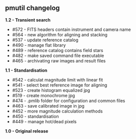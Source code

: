 ## pmutil changelog

**1.2 - Transient search**

- #572 - FITS headers contain instrument and camera name
- #564 - new algorithm for aligning and stacking
- #537 - update reference catalog
- #490 - manage flat library
- #489 - reference catalog contains field stars
- #482 - make saved command file executable
- #465 - archivating raw images and result files

**1.1 - Standardisation**

- #542 - calculat magnitude limit with linear fit
- #541 - select best reference image for aligning
- #523 - create histogram equalized jpg
- #519 - create monochrome jpg
- #474 - .pmlib folder for configuration and common files
- #463 - save calibrated image in jpg
- #452 - more magnitude calculation methods
- #450 - standardisation
- #449 - manage hot/dead pixels

**1.0 - Original release** 




